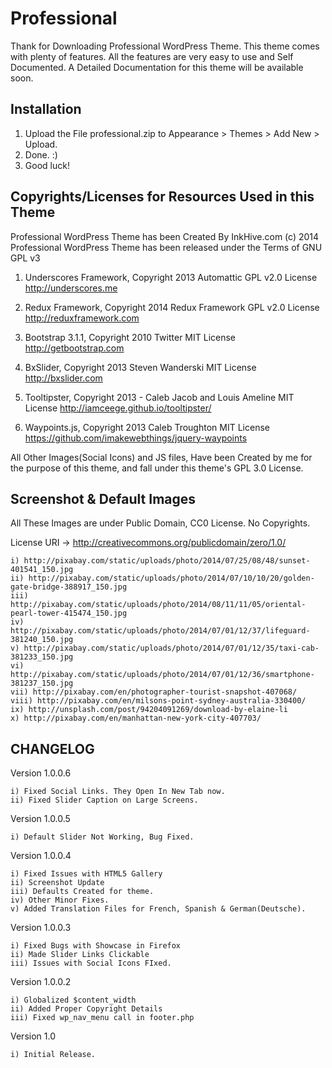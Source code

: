 Professional
==================

Thank for Downloading Professional WordPress Theme. This theme comes with plenty of features. All the features are very easy to use and Self Documented. A Detailed Documentation for this theme will be available soon.

Installation
---------------

1. Upload the File professional.zip to Appearance > Themes > Add New > Upload.
2. Done. :)
3. Good luck!



Copyrights/Licenses for Resources Used in this Theme
----------------------------------------------------

Professional WordPress Theme has been Created By InkHive.com (c) 2014
Professional WordPress Theme has been released under the Terms of GNU GPL v3

1. Underscores Framework, Copyright 2013 Automattic
	GPL v2.0 License
	http://underscores.me
	
2. Redux Framework, Copyright 2014 Redux Framework
	GPL v2.0 License
	http://reduxframework.com
		
3. Bootstrap 3.1.1, Copyright 2010 Twitter
	MIT License
	http://getbootstrap.com
	
4. BxSlider, Copyright 2013 Steven Wanderski 
	MIT License
	http://bxslider.com
	
5. Tooltipster, Copyright 2013 - Caleb Jacob and Louis Ameline
	MIT License
	http://iamceege.github.io/tooltipster/
	
6. Waypoints.js, Copyright 2013 Caleb Troughton
	MIT License
	https://github.com/imakewebthings/jquery-waypoints		 
	
All Other Images(Social Icons) and JS files, Have been Created by me for the purpose of this theme, and fall under this theme's GPL 3.0 License. 

Screenshot & Default Images
---------------------------

All These Images are under Public Domain, CC0 License. No Copyrights.

License URI -> http://creativecommons.org/publicdomain/zero/1.0/

	i) http://pixabay.com/static/uploads/photo/2014/07/25/08/48/sunset-401541_150.jpg
	ii) http://pixabay.com/static/uploads/photo/2014/07/10/10/20/golden-gate-bridge-388917_150.jpg
	iii) http://pixabay.com/static/uploads/photo/2014/08/11/11/05/oriental-pearl-tower-415474_150.jpg
	iv) http://pixabay.com/static/uploads/photo/2014/07/01/12/37/lifeguard-381240_150.jpg
	v) http://pixabay.com/static/uploads/photo/2014/07/01/12/35/taxi-cab-381233_150.jpg
	vi) http://pixabay.com/static/uploads/photo/2014/07/01/12/36/smartphone-381237_150.jpg
	vii) http://pixabay.com/en/photographer-tourist-snapshot-407068/
	viii) http://pixabay.com/en/milsons-point-sydney-australia-330400/
	ix) http://unsplash.com/post/94204091269/download-by-elaine-li
	x) http://pixabay.com/en/manhattan-new-york-city-407703/

CHANGELOG
---------

Version 1.0.0.6

	i) Fixed Social Links. They Open In New Tab now.
	ii) Fixed Slider Caption on Large Screens.

Version 1.0.0.5

	i) Default Slider Not Working, Bug Fixed.

Version 1.0.0.4

	i) Fixed Issues with HTML5 Gallery
	ii) Screenshot Update
	iii) Defaults Created for theme.
	iv) Other Minor Fixes.
	v) Added Translation Files for French, Spanish & German(Deutsche).

Version 1.0.0.3

	i) Fixed Bugs with Showcase in Firefox
	ii) Made Slider Links Clickable
	iii) Issues with Social Icons FIxed. 

Version 1.0.0.2

	i) Globalized $content_width
	ii) Added Proper Copyright Details
	iii) Fixed wp_nav_menu call in footer.php

Version 1.0

	i) Initial Release.